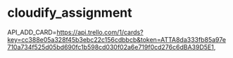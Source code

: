 # cloudify_assignment

API_ADD_CARD=https://api.trello.com/1/cards?key=cc388e05a328f45b3ebc22c156cdbbcb&token=ATTA8da333fb85a97e710a734f525d05bd690fc1b598cd030f02a6e719f0cd276c6dBA39D5E1,
